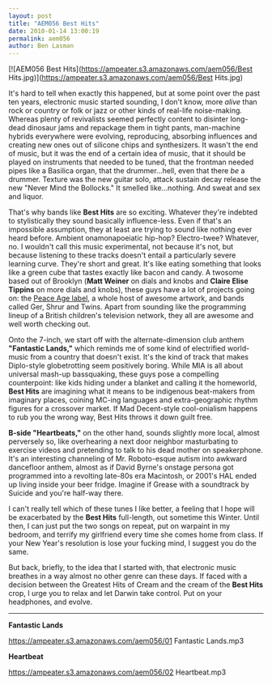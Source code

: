 ```yaml
---
layout: post
title: "AEM056 Best Hits"
date: 2010-01-14 13:00:19
permalink: aem056
author: Ben Lasman
---
```

[![AEM056 Best Hits](https://ampeater.s3.amazonaws.com/aem056/Best Hits.jpg)](https://ampeater.s3.amazonaws.com/aem056/Best Hits.jpg)

It's hard to tell when exactly this happened, but at some point over the past ten years, electronic music started sounding, I don't know, more _alive_ than rock or country or folk or jazz or other kinds of real-life noise-making. Whereas plenty of revivalists seemed perfectly content to disinter long-dead dinosaur jams and repackage them in tight pants, man-machine hybrids everywhere were evolving, reproducing, absorbing influences and creating new ones out of silicone chips and synthesizers. It wasn't the end of music, but it was the end of a certain idea of music, that it should be played on instruments that needed to be tuned, that the frontman needed pipes like a Basilica organ, that the drummer...hell, even that there _be_ a drummer. Texture was the new guitar solo, attack sustain decay release the new "Never Mind the Bollocks." It smelled like...nothing. And sweat and sex and liquor.

<!-- more -->

That's why bands like **Best Hits** are so exciting. Whatever they're indebted to stylistically they sound basically influence-less. Even if that's an impossible assumption, they at least are trying to sound like nothing ever heard before. Ambient onamonapoeiatic hip-hop? Electro-twee? Whatever, no. I wouldn't call this music experimental, not because it's not, but because listening to these tracks doesn't entail a particularly severe learning curve. They're short and great. It's like eating something that looks like a green cube that tastes exactly like bacon and candy. A twosome based out of Brooklyn (**Matt Weiner** on dials and knobs and **Claire Elise Tippins** on more dials and knobs), these guys have a lot of projects going on: the [Peace Age label](http://peace-age.blogspot.com), a whole host of awesome artwork, and bands called Ger, Shrur and Twins. Apart from sounding like the programming lineup of a British children's television network, they all are awesome and well worth checking out.

Onto the 7-inch, we start off with the alternate-dimension club anthem **"Fantastic Lands,"** which reminds me of some kind of electrified world-music from a country that doesn't exist. It's the kind of track that makes Diplo-style globetrotting seem positively boring. While MIA is all about universal mash-up bassquaking, these guys pose a compelling counterpoint: like kids hiding under a blanket and calling it the homeworld, **Best Hits** are imagining what it means to be indigenous beat-makers from imaginary places, coining MC-ing languages and extra-geographic rhythm figures for a crossover market. If Mad Decent-style cool-onialism happens to rub you the wrong way, Best Hits throws it down guilt free.

**B-side "Heartbeats,"** on the other hand, sounds slightly more local, almost perversely so, like overhearing a next door neighbor masturbating to exercise videos and pretending to talk to his dead mother on speakerphone. It's an interesting channeling of Mr. Roboto-esque autism into awkward dancefloor anthem, almost as if David Byrne's onstage persona got programmed into a revolting late-80s era Macintosh, or 2001's HAL ended up living inside your beer fridge. Imagine if Grease with a soundtrack by Suicide and you're half-way there.

I can't really tell which of these tunes I like better, a feeling that I hope will be exacerbated by the **Best Hits** full-length, out sometime this Winter. Until then, I can just put the two songs on repeat, put on warpaint in my bedroom, and terrify my girlfriend every time she comes home from class. If your New Year's resolution is lose your fucking mind, I suggest you do the same.

But back, briefly, to the idea that I started with, that electronic music breathes in a way almost no other genre can these days. If faced with a decision between the Greatest Hits of Cream and the cream of the **Best Hits** crop, I urge you to relax and let Darwin take control. Put on your headphones, and evolve.

---

**Fantastic Lands**

https://ampeater.s3.amazonaws.com/aem056/01 Fantastic Lands.mp3

**Heartbeat**

https://ampeater.s3.amazonaws.com/aem056/02 Heartbeat.mp3

